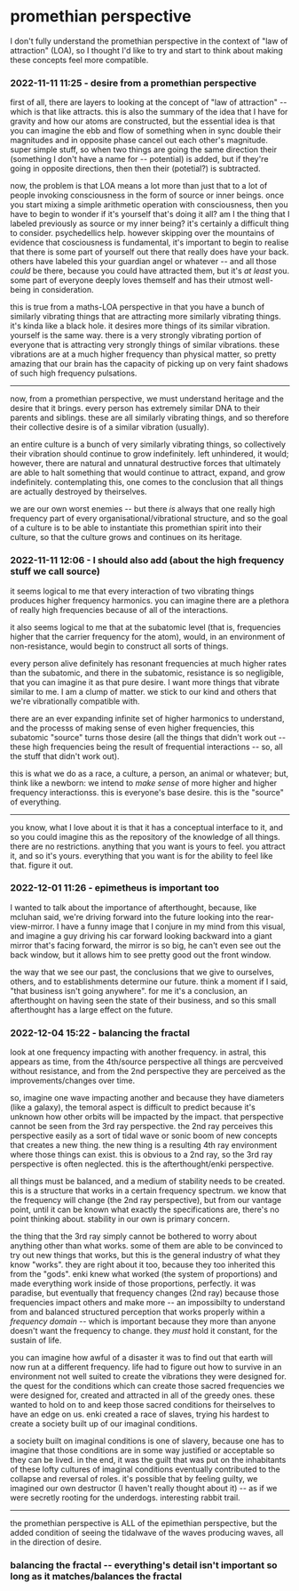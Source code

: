 # promethian perspective

I don't fully understand the promethian perspective in the context of "law of attraction" (LOA), so I thought I'd like to try and start to think about making these concepts feel more compatible.

### 2022-11-11 11:25 - desire from a promethian perspective

first of all, there are layers to looking at the concept of "law of attraction" -- which is that like attracts. this is also the summary of the idea that I have for gravity and how our atoms are constructed, but the essential idea is that you can imagine the ebb and flow of something when in sync double their magnitudes and in opposite phase cancel out each other's magnitude. super simple stuff, so when two things are going the same direction their (something I don't have a name for -- potential) is added, but if they're going in opposite directions, then then their (potetial?) is subtracted.

now, the problem is that LOA means a lot more than just that to a lot of people invoking consciousness in the form of source or inner beings. once you start mixing a simple arithmetic operation with consciousness, then you have to begin to wonder if it's yourself that's doing it all? am I the thing that I labeled previously as source or my inner being? it's certainly a difficult thing to consider. psychedellics help. however skipping over the mountains of evidence that cosciousness is fundamental, it's important to begin to realise that there is some part of yourself out there that really does have your back. others have labeled this your guardian angel or whatever -- and all those *could* be there, because you could have attracted them, but it's *at least* you. some part of everyone deeply loves themself and has their utmost well-being in consideration.

this is true from a maths-LOA perspective in that you have a bunch of similarly vibrating things that are attracting more similarly vibrating things. it's kinda like a black hole. it desires more things of its similar vibration. yourself is the same way. there is a very strongly vibrating portion of everyone that is attracting very strongly things of similar vibrations. these vibrations are at a much higher frequency than physical matter, so pretty amazing that our brain has the capacity of picking up on very faint shadows of such high frequency pulsations.

---

now, from a promethian perspective, we must understand heritage and the desire that it brings. every person has extremely similar DNA to their parents and siblings. these are all similarly vibrating things, and so therefore their collective desire is of a similar vibration (usually).

an entire culture is a bunch of very similarly vibrating things, so collectively their vibration should continue to grow indefinitely. left unhindered, it would; however, there are natural and unnatural destructive forces that ultimately are able to halt something that would continue to attract, expand, and grow indefinitely. contemplating this, one comes to the conclusion that all things are actually destroyed by theirselves.

we are our own worst enemies -- but there *is* always that one really high frequency part of every organisational/vibrational structure, and so the goal of a culture is to be able to instantiate this promethian spirit into their culture, so that the culture grows and continues on its heritage.

### 2022-11-11 12:06 - I should also add (about the high frequency stuff we call source)

it seems logical to me that every interaction of two vibrating things produces higher frequency harmonics. you can imagine there are a plethora of really high frequencies because of all of the interactions.

it also seems logical to me that at the subatomic level (that is, frequencies higher that the carrier frequency for the atom), would, in an environment of non-resistance, would begin to construct all sorts of things.

every person alive definitely has resonant frequencies at much higher rates than the subatomic, and there in the subatomic, resistance is so negligible, that you can imagine it as that pure desire. I want more things that vibrate similar to me. I am a clump of matter. we stick to our kind and others that we're vibrationally compatible with.

there are an ever expanding infinite set of higher harmonics to understand, and the processs of making sense of even higher frequencies, this subatomic "source" turns those desire (all the things that didn't work out -- these high frequencies being the result of frequential interactions -- so, all the stuff that didn't work out).

this is what we do as a race, a culture, a person, an animal or whatever; but, think like a newborn: we intend to *make sense* of more higher and higher frequency interactionss. this is everyone's base desire. this is the "source" of everything.

---

you know, what I love about it is that it has a conceptual interface to it, and so you could imagine this as the repository of the knowledge of all things. there are no restrictions. anything that you want is yours to feel. you attract it, and so it's yours. everything that you want is for the ability to feel like that. figure it out.

### 2022-12-01 11:26 - epimetheus is important too

I wanted to talk about the importance of afterthought, because, like mcluhan said, we're driving forward into the future looking into the rear-view-mirror. I have a funny image that I conjure in my mind from this visual, and imagine a guy driving his car forward looking backward into a giant mirror that's facing forward, the mirror is so big, he can't even see out the back window, but it allows him to see pretty good out the front window.

the way that we see our past, the conclusions that we give to ourselves, others, and to establishments determine our future. think a moment if I said, "that business isn't going anywhere". for me it's a conclusion, an afterthought on having seen the state of their business, and so this small afterthought has a large effect on the future.


### 2022-12-04 15:22 - balancing the fractal

look at one frequency impacting with another frequency. in astral, this appears as time, from the 4th/source perspective all things are percveived without resistance, and from the 2nd perspective they are perceived as the improvements/changes over time.

so, imagine one wave impacting another and because they have diameters (like a galaxy), the temoral aspect is difficult to predict because it's unknown how other orbits will be impacted by the impact. that perspective cannot be seen from the 3rd ray perspective. the 2nd ray perceives this perspective easily as a sort of tidal wave or sonic boom of new concepts that creates a new thing. the new thing is a resulting 4th ray environment where those things can exist. this is obvious to a 2nd ray, so the 3rd ray perspective is often neglected. this is the afterthought/enki perspective.

all things must be balanced, and a medium of stability needs to be created. this is a structure that works in a certain frequency spectrum. we know that the frequency will change (the 2nd ray perspective), but from our vantage point, until it can be known what exactly the specifications are, there's no point thinking about. stability in our own is primary concern.

the thing that the 3rd ray simply cannot be bothered to worry about anything other than what works. some of them are able to be convinced to try out new things that works, but this is the general industry of what they know "works". they are right about it too, because they too inherited this from the "gods". enki knew what worked (the system of proportions) and made everything work inside of those proportions, perfectly. it was paradise, but eventually that frequency changes (2nd ray) because those frequencies impact others and make more -- an impossibilty to understand from and balanced structured perception that works properly within a *frequency domain* -- which is important because they more than anyone doesn't want the frequency to change. they *must* hold it constant, for the sustain of life.

you can imagine how awful of a disaster it was to find out that earth will now run at a different frequency. life had to figure out how to survive in an environment not well suited to create the vibrations they were designed for. the quest for the conditions which can create those sacred frequencies we were designed for, created and attracted in all of the greedy ones. these wanted to hold on to and keep those sacred conditions for theirselves to have an edge on us. enki created a race of slaves, trying his hardest to create a society built up of our imaginal conditions.

a society built on imaginal conditions is one of slavery, because one has to imagine that those conditions are in some way justified or acceptable so they can be lived. in the end, it was the guilt that was put on the inhabitants of these lofty cultures of imaginal conditions eventually contributed to the collapse and reversal of roles. it's possible that by feeling guilty, we imagined our own destructor (I haven't really thought about it) -- as if we were secretly rooting for the underdogs. interesting rabbit trail.

---

the promethian perspective is ALL of the epimethian perspective, but the added condition of seeing the tidalwave of the waves producing waves, all in the direction of desire.

### balancing the fractal -- everything's detail isn't important so long as it matches/balances the fractal
